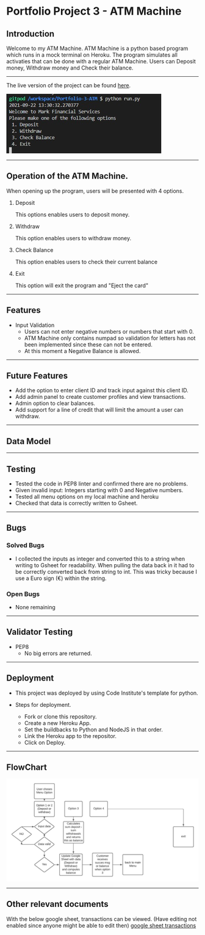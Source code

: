 # Portfolio Project 3 - ATM Machine

## Introduction

Welcome to my ATM Machine. ATM Machine is a python based program which runs in a mock terminal on Heroku. 
The program simulates all activaties that can be done with a regular ATM Machine.
Users can Deposit money, Withdraw money and Check their balance.

---

The live version of the project can be found [here](https://portfolio3-atm-machine.herokuapp.com/).

![ATM Machine Interface](assets/images/ATM%20Interface.jpg)

---
## Operation of the ATM Machine.

When opening up the program, users will be presented with 4 options.

1. Deposit

   This options enables users to deposit money.

2. Withdraw

   This option enables users to withdraw money.

3. Check Balance

   This option enables users to check their current balance

4. Exit

   This option will exit the program and "Eject the card"

---
## Features

- Input Validation
  - Users can not enter negative numbers or numbers that start with 0.
  - ATM Machine only contains numpad so validation for letters has not been implemented since these can not be entered.
  - At this moment a Negative Balance is allowed.

---
## Future Features

- Add the option to enter client ID and track input against this client ID.
- Add admin panel to create customer profiles and view transactions.
- Admin option to clear balances.
- Add support for a line of credit that will limit the amount a user can withdraw.

---
## Data Model

---
## Testing

 - Tested the code in PEP8 linter and confirmed there are no problems.
 - Given invalid input: Integers starting with 0 and Negative numbers.
 - Tested all menu options on my local machine and heroku
 - Checked that data is correctly written to Gsheet.

---

## Bugs

### Solved Bugs
- I collected the inputs as integer and converted this to a string when writing to Gsheet for readability. When pulling the data back in it had to be correctly converted back from string to int. This was tricky because I use a Euro sign (€) within the string.    

### Open Bugs
- None remaining

---
## Validator Testing
- PEP8
  - No big errors are returned.

---

## Deployment

- This project was deployed by using Code Institute's template for python.

- Steps for deployment.
  - Fork or clone this repository.
  - Create a new Heroku App.
  - Set the buildbacks to Python and NodeJS in that order.
  - Link the Heroku app to the repositor.
  - Click on Deploy.

---

## FlowChart

![flow-chart](assets/../assets/images/Flowchart.jpeg)


---
## Other relevant documents

With the below google sheet, transactions can be viewed.
(Have editing not enabled since anyone might be able to edit then)
[google sheet transactions](https://docs.google.com/spreadsheets/d/1DkEs1Aweo1dGsNuYay9qN9XGljwz06iROvdnVPce9Hg/edit?usp=sharing)
